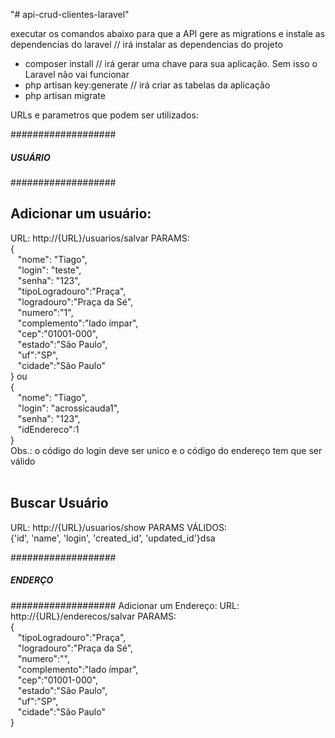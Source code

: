 "# api-crud-clientes-laravel" 

executar os comandos abaixo para que a API gere as migrations e instale as dependencias do laravel
// irá instalar as dependencias do projeto
- composer install
// irá gerar uma chave para sua aplicação. Sem isso o Laravel não vai funcionar
- php artisan key:generate
// irá criar as tabelas da aplicação
- php artisan migrate

URLs e parametros que podem ser utilizados:

###################
##### USUÁRIO #####
###################
<h2>Adicionar um usuário:</h2>
URL: http://{URL}/usuarios/salvar
PARAMS: 
<br>{
	<br>&nbsp;&nbsp;&nbsp;"nome": "Tiago",
	<br>&nbsp;&nbsp;&nbsp;"login": "teste",
	<br>&nbsp;&nbsp;&nbsp;"senha": "123",
	<br>&nbsp;&nbsp;&nbsp;"tipoLogradouro":"Praça", 
	<br>&nbsp;&nbsp;&nbsp;"logradouro":"Praça da Sé",
	<br>&nbsp;&nbsp;&nbsp;"numero":"1",
	<br>&nbsp;&nbsp;&nbsp;"complemento":"lado ímpar",
	<br>&nbsp;&nbsp;&nbsp;"cep":"01001-000",
  <br>&nbsp;&nbsp;&nbsp;"estado":"São Paulo", 
	<br>&nbsp;&nbsp;&nbsp;"uf":"SP",
 	<br>&nbsp;&nbsp;&nbsp;"cidade":"São Paulo"
<br>}
ou
<br>{
	<br>&nbsp;&nbsp;&nbsp;"nome": "Tiago",
	<br>&nbsp;&nbsp;&nbsp;"login": "acrossicauda1",
	<br>&nbsp;&nbsp;&nbsp;"senha": "123",
	<br>&nbsp;&nbsp;&nbsp;"idEndereco":1
<br>}
<br>Obs.: o código do login deve ser unico e o código do endereço tem que ser válido
<br><br>
<h2>Buscar Usuário</h2>
URL: http://{URL}/usuarios/show
PARAMS VÁLIDOS:
<br>{'id', 'name', 'login', 'created_id', 'updated_id'}dsa

###################
##### ENDERÇO #####
###################
Adicionar um Endereço:
URL: http://{URL}/enderecos/salvar
PARAMS:
<br>{
	<br>&nbsp;&nbsp;&nbsp;"tipoLogradouro":"Praça", 
	<br>&nbsp;&nbsp;&nbsp;"logradouro":"Praça da Sé",
	<br>&nbsp;&nbsp;&nbsp;"numero":"",
	<br>&nbsp;&nbsp;&nbsp;"complemento":"lado ímpar",
	<br>&nbsp;&nbsp;&nbsp;"cep":"01001-000",
  <br>&nbsp;&nbsp;&nbsp;"estado":"São Paulo", 
	<br>&nbsp;&nbsp;&nbsp;"uf":"SP",
 	<br>&nbsp;&nbsp;&nbsp;"cidade":"São Paulo"
<br>}
